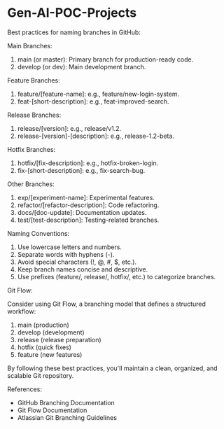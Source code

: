 # Gen-AI-POC-Projects


Best practices for naming branches in GitHub:

Main Branches:

1. main (or master): Primary branch for production-ready code.
2. develop (or dev): Main development branch.

Feature Branches:

1. feature/[feature-name]: e.g., feature/new-login-system.
2. feat-[short-description]: e.g., feat-improved-search.

Release Branches:

1. release/[version]: e.g., release/v1.2.
2. release-[version]-[description]: e.g., release-1.2-beta.

Hotfix Branches:

1. hotfix/[fix-description]: e.g., hotfix-broken-login.
2. fix-[short-description]: e.g., fix-search-bug.

Other Branches:

1. exp/[experiment-name]: Experimental features.
2. refactor/[refactor-description]: Code refactoring.
3. docs/[doc-update]: Documentation updates.
4. test/[test-description]: Testing-related branches.

Naming Conventions:

1. Use lowercase letters and numbers.
2. Separate words with hyphens (-).
3. Avoid special characters (!, @, #, $, etc.).
4. Keep branch names concise and descriptive.
5. Use prefixes (feature/, release/, hotfix/, etc.) to categorize branches.

Git Flow:

Consider using Git Flow, a branching model that defines a structured workflow:

1. main (production)
2. develop (development)
3. release (release preparation)
4. hotfix (quick fixes)
5. feature (new features)

By following these best practices, you'll maintain a clean, organized, and scalable Git repository.

References:

- GitHub Branching Documentation
- Git Flow Documentation
- Atlassian Git Branching Guidelines
